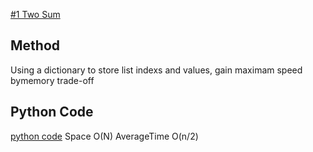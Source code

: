 
[#1 Two Sum](https://leetcode-cn.com/problems/two-sum/)


## Method

Using a dictionary to store list indexs and values, gain maximam speed bymemory trade-off

## Python Code
[python code](/1.py) Space O(N) AverageTime O(n/2)
